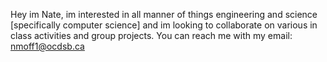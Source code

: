 Hey im Nate, im interested in all manner of things engineering and science [specifically computer science] and im looking to collaborate on various in class activities and group projects. You can reach me with my email: nmoff1@ocdsb.ca
